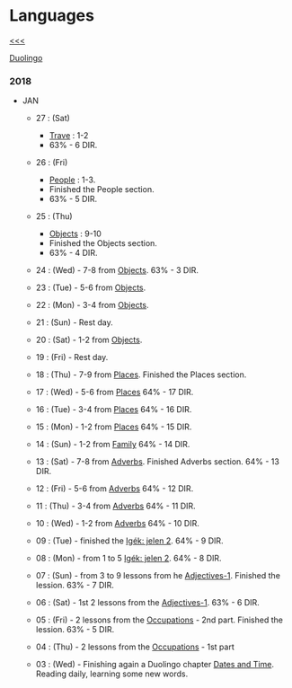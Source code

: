 
Languages
======

[<<<](https://github.com/ttltrk/0con/blob/master/README.MD)

[Duolingo](https://github.com/ttltrk/ELSE/blob/master/LAN/ENG/DUO.MD)

### 2018

  * JAN
  
    * 27 : (Sat)
    
      + [Trave](https://www.duolingo.com/skill/en/Travel) : 1-2
      + 63% - 6 DIR.
    
    * 26 : (Fri) 
    
      + [People](https://www.duolingo.com/skill/en/People) : 1-3. 
      + Finished the People section. 
      + 63% - 5 DIR.
      
    * 25 : (Thu) 
    
      + [Objects](https://www.duolingo.com/skill/en/Objects) : 9-10
      + Finished the Objects section. 
      + 63% - 4 DIR.
      
    * 24 : (Wed) - 7-8 from [Objects](https://www.duolingo.com/skill/en/Objects). 63% - 3 DIR.
    * 23 : (Tue) - 5-6 from [Objects](https://www.duolingo.com/skill/en/Objects).
    * 22 : (Mon) - 3-4 from [Objects](https://www.duolingo.com/skill/en/Objects).
    * 21 : (Sun) - Rest day.
    * 20 : (Sat) - 1-2 from [Objects](https://www.duolingo.com/skill/en/Objects).
    * 19 : (Fri) - Rest day.
    * 18 : (Thu) - 7-9 from [Places](https://www.duolingo.com/skill/en/Places). Finished the Places section.
    * 17 : (Wed) - 5-6 from [Places](https://www.duolingo.com/skill/en/Places) 64% - 17 DIR.
    * 16 : (Tue) - 3-4 from [Places](https://www.duolingo.com/skill/en/Places) 64% - 16 DIR.
    * 15 : (Mon) - 1-2 from [Places](https://www.duolingo.com/skill/en/Places) 64% - 15 DIR.
    * 14 : (Sun) - 1-2 from [Family](https://www.duolingo.com/skill/en/Family) 64% - 14 DIR.
    * 13 : (Sat) - 7-8 from [Adverbs](https://www.duolingo.com/skill/en/Adverbs). Finished Adverbs section. 64% - 13 DIR.
    * 12 : (Fri) - 5-6 from [Adverbs](https://www.duolingo.com/skill/en/Adverbs) 64% - 12 DIR.
    * 11 : (Thu) - 3-4 from [Adverbs](https://www.duolingo.com/skill/en/Adverbs) 64% - 11 DIR.
    * 10 : (Wed) - 1-2 from [Adverbs](https://www.duolingo.com/skill/en/Adverbs) 64% - 10 DIR.
    * 09 : (Tue) - finished the [Igék: jelen 2](https://www.duolingo.com/skill/en/Verbs%3A-Present-2). 64% - 9 DIR.
    * 08 : (Mon) - from 1 to 5 [Igék: jelen 2](https://www.duolingo.com/skill/en/Verbs%3A-Present-2). 64% - 8 DIR.
    * 07 : (Sun) - from 3 to 9 lessons from he [Adjectives-1](https://www.duolingo.com/skill/en/Adjectives-1). Finished the lession. 63% - 7 DIR.
    * 06 : (Sat) - 1st 2 lessons from the [Adjectives-1](https://www.duolingo.com/skill/en/Adjectives-1). 63% - 6 DIR.
    * 05 : (Fri) - 2 lessons from the [Occupations](https://www.duolingo.com/skill/en/Occupations) - 2nd part. Finished the lession. 63% - 5 DIR.
    * 04 : (Thu) - 2 lessons from the [Occupations](https://www.duolingo.com/skill/en/Occupations) - 1st part
    * 03 : (Wed) - Finishing again a Duolingo chapter [Dates and Time](https://www.duolingo.com/skill/en/Dates-and-Time). Reading daily,   learning some new words.
